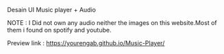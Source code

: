 Desain UI Music player + Audio

NOTE :
I Did not own any audio neither the images on this website.Most of them i found on spotify and youtube.

Preview link : https://yourengab.github.io/Music-Player/

